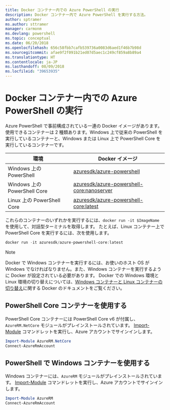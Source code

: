 ```yaml
---
title: Docker コンテナー内での Azure PowerShell の実行
description: Docker コンテナー内で Azure PowerShell を実行する方法。
author: sptramer
ms.author: sttramer
manager: carmonm
ms.devlang: powershell
ms.topic: conceptual
ms.date: 06/20/2018
ms.openlocfilehash: 656c58fbb7cafb539736a0083d6aed1f46b7b98d
ms.sourcegitcommit: afae9f2f091b21ed07d5aec1c249cf859a8b89a4
ms.translationtype: HT
ms.contentlocale: ja-JP
ms.lasthandoff: 08/09/2018
ms.locfileid: "39653935"
---
```

# <a name="run-azure-powershell-in-a-docker-container"></a>Docker コンテナー内での Azure PowerShell の実行

Azure PowerShell で事前構成されている一連の Docker イメージがあります。 使用できるコンテナーは 2 種類あります。Windows 上で従来の PowerShell を実行しているコンテナーと、Windows または Linux 上で PowerShell Core を実行しているコンテナーです。

| 環境 | Docker イメージ |
|-------------|--------------|
| Windows 上の PowerShell | [azuresdk/azure-powershell](https://hub.docker.com/r/azuresdk/azure-powershell/) |
| Windows 上の PowerShell Core | [azuresdk/azure-powershell-core:nanoserver](https://hub.docker.com/r/azuresdk/azure-powershell-core/) |
| Linux 上の PowerShell Core | [azuresdk/azure-powershell-core:latest](https://hub.docker.com/r/azuresdk/azure-powershell-core/) |

これらのコンテナーのいずれかを実行するには、`docker run -it $ImageName` を使用して、対話型ターミナルを取得します。 たとえば、Linux コンテナー上で PowerShell Core を実行するには、次を使用します。

```powershell
docker run -it azuresdk/azure-powershell-core:latest
```

> [!NOTE]
> Docker で Windows コンテナーを実行するには、お使いのホスト OS が Windows でなければなりません。また、Windows コンテナーを実行するように Docker が設定されている必要があります。 Docker での Windows 環境と Linux 環境の切り替えについては、[Windows コンテナーと Linux コンテナーの切り替え](https://docs.docker.com/docker-for-windows/#switch-between-windows-and-linux-containers)に関する Docker のドキュメントをご覧ください。

## <a name="use-a-powershell-core-container"></a>PowerShell Core コンテナーを使用する

PowerShell Core コンテナーには PowerShell Core v6 が付属し、`AzureRM.NetCore` モジュールがプレインストールされています。 [Import-Module](/powershell/module/microsoft.powershell.core/import-module) コマンドレットを実行し、Azure アカウントでサインインします。

```powershell
Import-Module AzureRM.NetCore
Connect-AzureRmAccount
```

## <a name="use-the-windows-container-with-powershell"></a>PowerShell で Windows コンテナーを使用する

Windows コンテナーには、`AzureRM` モジュールがプレインストールされています。 [Import-Module](/powershell/module/microsoft.powershell.core/import-module) コマンドレットを実行し、Azure アカウントでサインインします。

```powershell
Import-Module AzureRM
Connect-AzureRmAccount
```